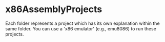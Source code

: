 # x86AssemblyProjects
Each folder represents a project which has its own explanation within the same folder. You can use a 'x86 emulator' (e.g., emu8086) to run these projects.
